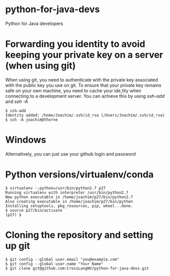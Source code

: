 # python-for-java-devs
Python for Java developers

# Forwarding you identity to avoid keeping your private key on a server (when using git)
When using git, you need to authenticate with the private key associated with the public key you use on git.
To ensure that your private key remains safe on your own machine, you need to cache your ide,tity when connecting to a development server. You can achieve this by using *ssh-add* and *ssh -A*
```console
$ ssh-add
Identity added: /home/Joachim/.ssh/id_rsa (/Users/Joachim/.ssh/id_rsa)
$ ssh -A joachim@thorne
```

# Windows
Alternatively, you can just use your github login and password

# Python versions/virtualenv/conda
```console
$ virtualenv --python=/usr/bin/python2.7 p27
Running virtualenv with interpreter /usr/bin/python2.7
New python executable in /home/joachim/p27/bin/python2.7
Also creating executable in /home/joachim/p27/bin/python
Installing setuptools, pkg_resources, pip, wheel...done.
$ source p27/bin/activate
(p27) $ 
```
# Cloning the repository and setting up git
```console
$ git config --global user.email "you@example.com"
$ git config --global user.name "Your Name"
$ git clone git@github.com:CrossLangNV/python-for-java-devs.git
```


